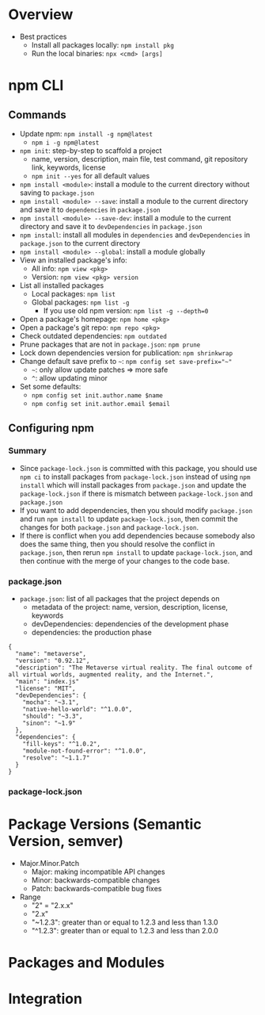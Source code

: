 # Overview

- Best practices
    + Install all packages locally: `npm install pkg`
    + Run the local binaries: `npx <cmd> [args]`

# npm CLI

## Commands

- Update npm: `npm install -g npm@latest`
    + `npm i -g npm@latest`
- `npm init`: step-by-step to scaffold a project
    + name, version, description, main file, test command, git
    repository link, keywords, license
    + `npm init --yes` for all default values
- `npm install <module>`: install a module to the current directory
  without saving to `package.json`
- `npm install <module> --save`: install a module to the current
  directory and save it to `dependencies` in `package.json`
- `npm install <module> --save-dev`: install a module to the current
  directory and save it to `devDependencies` in `package.json`
- `npm install`: install all modules in `dependencies` and
  `devDependencies` in `package.json` to the current directory
- `npm install <module> --global`: install a module globally
- View an installed package's info:
    + All info: `npm view <pkg>`
    + Version: `npm view <pkg> version`
- List all installed packages
    + Local packages: `npm list`
    + Global packages: `npm list -g`
        * If you use old npm version: `npm list -g --depth=0`
- Open a package's homepage: `npm home <pkg>`
- Open a package's git repo: `npm repo <pkg>`
- Check outdated dependencies: `npm outdated`
- Prune packages that are not in `package.json`: `npm prune`
- Lock down dependencies version for publication: `npm shrinkwrap`
- Change default save prefix to `~`: `npm config set save-prefix="~"`
    + `~`: only allow update patches => more safe
    + `^`: allow updating minor
- Set some defaults:
    + `npm config set init.author.name $name`
    + `npm config set init.author.email $email`

## Configuring npm

### Summary

- Since `package-lock.json` is committed with this package, you should
  use `npm ci` to install packages from `package-lock.json` instead of
  using `npm install` which will install packages from `package.json`
  and update the `package-lock.json` if there is mismatch between
  `package-lock.json` and `package.json`
- If you want to add dependencies, then you should modify `package.json`
  and run `npm install` to update `package-lock.json`, then commit the
  changes for both `package.json` and `package-lock.json`.
- If there is conflict when you add dependencies because somebody also
  does the same thing, then you should resolve the conflict in
  `package.json`, then rerun `npm install` to update
  `package-lock.json`, and then continue with the merge of your changes
  to the code base.

### package.json

- `package.json`: list of all packages that the project depends on
    + metadata of the project: name, version, description, license,
    keywords
    + devDependencies: dependencies of the development phase
    + dependencies: the production phase

```
{
  "name": "metaverse",
  "version": "0.92.12",
  "description": "The Metaverse virtual reality. The final outcome of all virtual worlds, augmented reality, and the Internet.",
  "main": "index.js"
  "license": "MIT",
  "devDependencies": {
    "mocha": "~3.1",
    "native-hello-world": "^1.0.0",
    "should": "~3.3",
    "sinon": "~1.9"
  },
  "dependencies": {
    "fill-keys": "^1.0.2",
    "module-not-found-error": "^1.0.0",
    "resolve": "~1.1.7"
  }
}
```

### package-lock.json


# Package Versions (Semantic Version, semver)

- Major.Minor.Patch
    + Major: making incompatible API changes
    + Minor: backwards-compatible changes
    + Patch: backwards-compatible bug fixes
- Range
    + "2" = "2.x.x"
    + "2.x"
    + "~1.2.3": greater than or equal to 1.2.3 and less than 1.3.0
    + "^1.2.3": greater than or equal to 1.2.3 and less than 2.0.0

# Packages and Modules


# Integration



